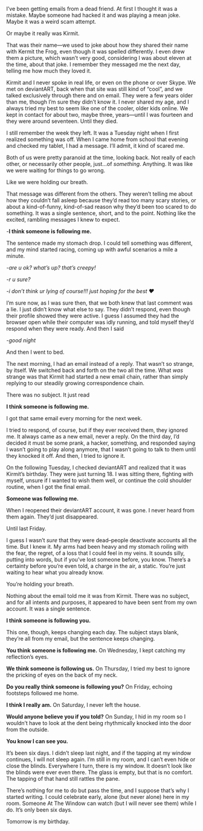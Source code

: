 I’ve been getting emails from a dead friend. At first I thought it was a mistake. Maybe someone had hacked it and was playing a mean joke. Maybe it was a weird scam attempt. 

Or maybe it really was Kirmit. 

That was their name—we used to joke about how they shared their name with Kermit the Frog, even though it was spelled differently. I even drew them a picture, which wasn’t very good, considering I was about eleven at the time, about that joke. I remember they messaged me the next day, telling me how much they loved it. 

Kirmit and I never spoke in real life, or even on the phone or over Skype. We met on deviantART, back when that site was still kind of “cool”, and we talked exclusively through there and on email. They were a few years older than me, though I’m sure they didn’t know it. I never shared my age, and I always tried my best to seem like one of the cooler, older kids online. We kept in contact for about two, maybe three, years—until I was fourteen and they were around seventeen. Until they died. 

I still remember the week they left. It was a Tuesday night when I first realized something was off. When I came home from school that evening and checked my tablet, I had a message. I’ll admit, it kind of scared me. 

Both of us were pretty paranoid at the time, looking back. Not really of each other, or necessarily other people, just…of *something*. Anything. It was like we were waiting for things to go wrong. 

Like we were holding our breath. 

That message was different from the others. They weren’t telling me about how they couldn’t fall asleep because they’d read too many scary stories, or about a kind-of-funny, kind-of-sad reason why they’d been too scared to do something. It was a single sentence, short, and to the point. Nothing like the excited, rambling messages I knew to expect.

\-**I think someone is following me.**

The sentence made my stomach drop. I could tell something was different, and my mind started racing, coming up with awful scenarios a mile a minute.

\-*are u ok? what’s up? that’s creepy!*

*-r u sure?*

*-i don’t think ur lying of course!!! just hoping for the best ❤️*

I’m sure now, as I was sure then, that we both knew that last comment was a lie. I just didn’t know what else to say. They didn’t respond, even though their profile showed they were active. I guess I assumed they had the browser open while their computer was idly running, and told myself they’d respond when they were ready. And then I said

\-*good night*

And then I went to bed.

The next morning, I had an email instead of a reply. That wasn’t so strange, by itself. We switched back and forth on the two all the time. What *was* strange was that Kirmit had started a new email chain, rather than simply replying to our steadily growing correspondence chain. 

There was no subject. It just read

**I think someone is following me.**

I got that same email every morning for the next week.

I tried to respond, of course, but if they ever received them, they ignored me. It always came as a new email, never a reply. On the third day, I’d decided it must be some prank, a hacker, something, and responded saying I wasn’t going to play along anymore, that I wasn’t going to talk to them until they knocked it off. And then, I tried to ignore it. 

On the following Tuesday, I checked deviantART and realized that it was Kirmit’s birthday. They were just turning 18. I was sitting there, fighting with myself, unsure if I wanted to wish them well, or continue the cold shoulder routine, when I got the final email.

**Someone was following me.**

When I reopened their deviantART account, it was gone. I never heard from them again. They’d just disappeared.

Until last Friday.

I guess I wasn’t *sure* that they were dead–people deactivate accounts all the time. But I knew it. My arms had been heavy and my stomach roiling with the fear, the regret, of a loss that I could feel in my veins. It sounds silly, putting into words, but if you’ve lost someone before, you know. There’s a certainty before you’re even told, a charge in the air, a static. You’re just waiting to hear what you already know. 

You’re holding your breath.

Nothing about the email told me it was from Kirmit. There was no subject, and for all intents and purposes, it appeared to have been sent from my own account. It was a single sentence.

**I think someone is following you.**

This one, though, keeps changing each day. The subject stays blank, they’re all from my email, but the sentence keeps changing.

**You think someone is following me.** On Wednesday, I kept catching my reflection’s eyes.

**We think someone is following us.** On Thursday, I tried my best to ignore the pricking of eyes on the back of my neck.

**Do you really think someone is following you?** On Friday, echoing footsteps followed me home. 

**I think I really am.** On Saturday, I never left the house.

**Would anyone believe you if you told?** On Sunday, I hid in my room so I wouldn’t have to look at the dent being rhythmically knocked into the door from the outside.

**You know I can see you.**

It’s been six days. I didn’t sleep last night, and if the tapping at my window continues, I will not sleep again. I’m still in my room,  and I can’t even hide or close the blinds. Everywhere I turn, there is my window. It doesn’t look like the blinds were ever even there. The glass is empty, but that is no comfort. The tapping of that hand still rattles the pane. 

There’s nothing for me to do but pass the time, and I suppose that’s why I started writing. I could celebrate early, alone (but never alone) here in my room. Someone At The Window can watch (but I will never see them) while I do. It’s only been six days.

Tomorrow is my birthday.